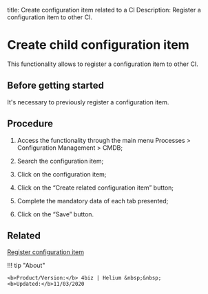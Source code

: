 title: Create configuration item related to a CI
Description: Register a configuration item to other CI.
# Create child configuration item
This functionality allows to register a configuration item to other CI.

Before getting started
--------------------------

It's necessary to previously register a configuration item.

Procedure
-------------

1.  Access the functionality through the main menu Processes \> Configuration
    Management \> CMDB;

2.  Search the configuration item;

3.  Click on the configuration item;

4.  Click on the “Create related configuration item” button;

5.  Complete the mandatory data of each tab presented;

6.  Click on the “Save” button.

Related
-------

[Register configuration item](/en-us/4biz-helium/processes/configuration/use/register-CI.html)


!!! tip "About"

    <b>Product/Version:</b> 4biz | Helium &nbsp;&nbsp;
    <b>Updated:</b>11/03/2020
